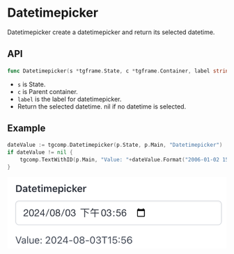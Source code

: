 # Datetimepicker

Datetimepicker create a datetimepicker and return its selected datetime.

## API

```go
func Datetimepicker(s *tgframe.State, c *tgframe.Container, label string) *time.Time
```

* `s` is State.
* `c` is Parent container.
* `label` is the label for datetimepicker.
* Return the selected datetime. nil if no datetime is selected.
## Example

```go
dateValue := tgcomp.Datetimepicker(p.State, p.Main, "Datetimepicker")
if dateValue != nil {
	tgcomp.TextWithID(p.Main, "Value: "+dateValue.Format("2006-01-02 15:04"), "datetimepicker_result")
}
```

![datetimepicker component](datetimepicker.png)
